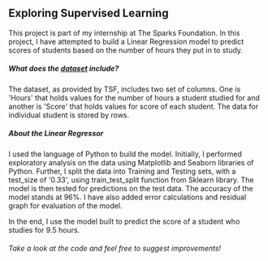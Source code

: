 <h2>Exploring Supervised Learning</h2>


This project is part of my internship at The Sparks Foundation. In this project, I have attempted to build a Linear Regression model to predict scores of students based on the number of hours they put in to study. 

<H5>What does the <a Href='http://bit.ly/w-data'>dataset</a> include?</h5>

The dataset, as provided by TSF, includes two set of columns. One is 'Hours' that holds values for the number of hours a student studied for and another is 'Score' that holds values for 
score of each student. The data for individual student is stored by rows. 

<h5>About the Linear Regressor</h5>

I used the language of Python to build the model. Initially, I performed exploratory analysis on the data using Matplotlib and Seaborn libraries of Python. Further, I split the 
data into Training and Testing sets, with a test_size of '0.33', using train_test_split function from Sklearn library. The model is then tested for predictions on the test data. The
accuracy of the model stands at 96%. I have also added error calculations and residual graph for evaluation of the model. 

In the end, I use the model built to predict the score of a student who studies for 9.5 hours. 

<h6> Take a look at the code and feel free to suggest improvements!</h6>
